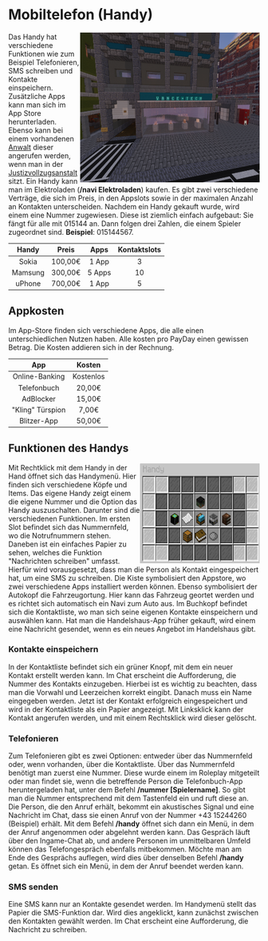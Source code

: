 # Mobiltelefon (Handy)

<img align="right" width="360" height="300" src="../../../assets/image/allgemein/Handyladen.png">

Das Handy hat verschiedene Funktionen wie zum Beispiel Telefonieren, SMS schreiben und Kontakte einspeichern. Zusätzliche Apps kann man sich im App Store herunterladen. Ebenso kann bei einem vorhandenen [Anwalt](../../pages/gebäude/anwaltskanzlei.md) dieser angerufen werden, wenn man in der [Justizvollzugsanstalt](../../pages/orte/jva.md) sitzt.
Ein Handy kann man im Elektroladen (**/navi Elektroladen**) kaufen. Es gibt zwei verschiedene Verträge, die sich im Preis, in den Appslots sowie in der maximalen Anzahl an Kontakten unterscheiden. Nachdem ein Handy gekauft wurde, wird einem eine Nummer zugewiesen. Diese ist ziemlich einfach aufgebaut: Sie fängt für alle mit 015144 an. Dann folgen drei Zahlen, die einem Spieler zugeordnet sind. **Beispiel**: 015144567.

| Handy    | Preis    | Apps   | Kontaktslots |
|:--------:|:--------:|:------:|:------------:|
| Sokia    | 100,00€  | 1 App  | 3            |
| Mamsung  | 300,00€  | 5 Apps | 10           |
| uPhone   | 700,00€  | 1 App  | 5            |

## Appkosten

Im App-Store finden sich verschiedene Apps, die alle einen unterschiedlichen Nutzen haben. Alle kosten pro PayDay einen gewissen Betrag. Die Kosten addieren sich in der Rechnung.

| App              | Kosten    |
|:----------------:|:---------:|
| Online-Banking   | Kostenlos |
| Telefonbuch      | 20,00€    |
| AdBlocker        | 15,00€    | 
| "Kling" Türspion | 7,00€     |
| Blitzer-App      | 50,00€    |

## Funktionen des Handys

<img align="right" width="240" height="200" src="../../../assets/image/allgemein/Handyinterface.png">

Mit Rechtklick mit dem Handy in der Hand öffnet sich das Handymenü. Hier finden sich verschiedene Köpfe und Items. Das eigene Handy zeigt einem die eigene Nummer und die Option das Handy auszuschalten. Darunter sind die verschiedenen Funktionen. Im ersten Slot befindet sich das Nummernfeld, wo die Notrufnummern stehen. Daneben ist ein einfaches Papier zu sehen, welches die Funktion "Nachrichten schreiben" umfasst. Hierfür wird vorausgesetzt, dass man die Person als Kontakt eingespeichert hat, um eine SMS zu schreiben. Die Kiste symbolisiert den Appstore, wo zwei verschiedene Apps installiert werden können. Ebenso symbolisiert der Autokopf die Fahrzeugortung. Hier kann das Fahrzeug geortet werden und es richtet sich automatisch ein Navi zum Auto aus. Im Buchkopf befindet sich die Kontaktliste, wo man sich seine eigenen Kontakte einspeichern und auswählen kann. Hat man die Handelshaus-App früher gekauft, wird einem eine Nachricht gesendet, wenn es ein neues Angebot im Handelshaus gibt.

### Kontakte einspeichern

In der Kontaktliste befindet sich ein grüner Knopf, mit dem ein neuer Kontakt erstellt werden kann. Im Chat erscheint die Aufforderung, die Nummer des Kontakts einzugeben. Hierbei ist es wichtig zu beachten, dass man die Vorwahl und Leerzeichen korrekt eingibt. Danach muss ein Name eingegeben werden. Jetzt ist der Kontakt erfolgreich eingespeichert und wird in der Kontaktliste als ein Papier angezeigt. Mit Linksklick kann der Kontakt angerufen werden, und mit einem Rechtsklick wird dieser gelöscht.

### Telefonieren

Zum Telefonieren gibt es zwei Optionen: entweder über das Nummernfeld oder, wenn vorhanden, über die Kontaktliste. Über das Nummernfeld benötigt man zuerst eine Nummer. Diese wurde einem im Roleplay mitgeteilt oder man findet sie, wenn die betreffende Person die Telefonbuch-App heruntergeladen hat, unter dem Befehl **/nummer [Spielername]**. So gibt man die Nummer entsprechend mit dem Tastenfeld ein und ruft diese an. Die Person, die den Anruf erhält, bekommt ein akustisches Signal und eine Nachricht im Chat, dass sie einen Anruf von der Nummer +43 15244260 (Beispiel) erhält. Mit dem Befehl **/handy** öffnet sich dann ein Menü, in dem der Anruf angenommen oder abgelehnt werden kann. Das Gespräch läuft über den Ingame-Chat ab, und andere Personen im unmittelbaren Umfeld können das Telefongespräch ebenfalls mitbekommen. Möchte man am Ende des Gesprächs auflegen, wird dies über denselben Befehl **/handy** getan. Es öffnet sich ein Menü, in dem der Anruf beendet werden kann.

### SMS senden

Eine SMS kann nur an Kontakte gesendet werden. Im Handymenü stellt das Papier die SMS-Funktion dar. Wird dies angeklickt, kann zunächst zwischen den Kontakten gewählt werden. Im Chat erscheint eine Aufforderung, die Nachricht zu schreiben.


